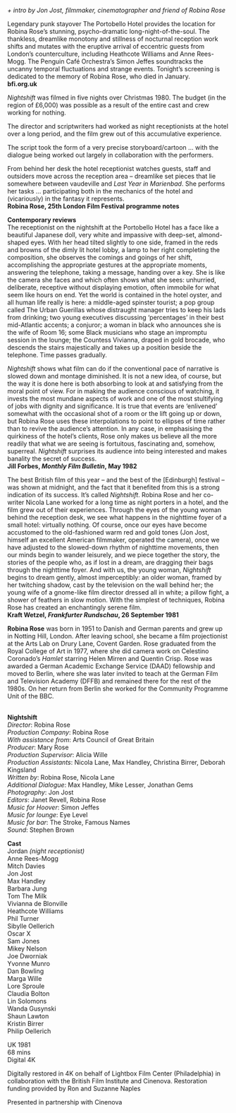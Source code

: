 
_+ intro by Jon Jost, filmmaker, cinematographer and friend of Robina Rose_

Legendary punk stayover The Portobello Hotel provides the location for  
Robina Rose’s stunning, psycho-dramatic long-night-of-the-soul. The thankless, dreamlike monotony and stillness of nocturnal reception work shifts and mutates with the eruptive arrival of eccentric guests from London’s counterculture, including Heathcote Williams and Anne Rees-Mogg. The Penguin Café Orchestra’s Simon Jeffes soundtracks the uncanny temporal fluctuations and strange events. Tonight’s screening is dedicated to the memory of Robina Rose, who died in January.  
**bfi.org.uk**

_Nightshift_ was filmed in five nights over Christmas 1980. The budget (in the region of £6,000) was possible as a result of the entire cast and crew working for nothing.

The director and scriptwriters had worked as night receptionists at the hotel over a long period, and the film grew out of this accumulative experience.

The script took the form of a very precise storyboard/cartoon … with the dialogue being worked out largely in collaboration with the performers.

From behind her desk the hotel receptionist watches guests, staff and outsiders move across the reception area – dreamlike set pieces that lie somewhere between vaudeville and _Last Year in Marienbad_. She performs her tasks … participating both in the mechanics of the hotel and (vicariously) in the fantasy it represents.  
**Robina Rose, 25th London Film Festival programme notes**

**Contemporary reviews**  
The receptionist on the nightshift at the Portobello Hotel has a face like a beautiful Japanese doll, very white and impassive with deep-set, almond-shaped eyes. With her head tilted slightly to one side, framed in the reds and browns of the dimly lit hotel lobby, a lamp to her right completing the composition, she observes the comings and goings of her shift, accomplishing the appropriate gestures at the appropriate moments, answering the telephone, taking a message, handing over a key. She is like the camera she faces and which often shows what she sees: unhurried, deliberate, receptive without displaying emotion, often immobile for what seem like hours on end. Yet the world is contained in the hotel oyster, and all human life really is here: a middle-aged spinster tourist; a pop group called The Urban Guerillas whose distraught manager tries to keep his lads from drinking; two young executives discussing ‘percentages’ in their best mid-Atlantic accents; a conjuror; a woman in black who announces she is the wife of Room 16; some Black musicians who stage an impromptu session in the lounge; the Countess Vivianna, draped in gold brocade, who descends the stairs majestically and takes up a position beside the telephone. Time passes gradually.

_Nightshift_ shows what film can do if the conventional pace of narrative is slowed down and montage diminished. It is not a new idea, of course, but the way it is done here is both absorbing to look at and satisfying from the moral point of view. For in making the audience conscious of watching, it invests the most mundane aspects of work and one of the most stultifying of jobs with dignity and significance. It is true that events are ‘enlivened’ somewhat with the occasional shot of a room or the lift going up or down, but Robina Rose uses these interpolations to point to ellipses of time rather than to revive the audience’s attention. In any case, in emphasising the quirkiness of the hotel’s clients, Rose only makes us believe all the more readily that what we are seeing is fortuitous, fascinating and, somehow, superreal. _Nightshift_ surprises its audience into being interested and makes banality the secret of success.  
**Jill Forbes, _Monthly Film Bulletin_, May 1982**

The best British film of this year – and the best of the [Edinburgh] festival – was shown at midnight, and the fact that it benefited from this is a strong indication of its success. It’s called _Nightshift_. Robina Rose and her co-writer Nicola Lane worked for a long time as night porters in a hotel, and the film grew out of their experiences. Through the eyes of the young woman behind the reception desk, we see what happens in the nighttime foyer of a small hotel: virtually nothing. Of course, once our eyes have become accustomed to the old-fashioned warm red and gold tones (Jon Jost, himself an excellent American filmmaker, operated the camera), once we have adjusted to the slowed-down rhythm of nighttime movements, then our minds begin to wander leisurely, and we piece together the story, the stories of the people who, as if lost in a dream, are dragging their bags through the nighttime foyer. And with us, the young woman, _Nightshift_ begins to dream gently, almost imperceptibly: an older woman, framed by her twitching shadow, cast by the television on the wall behind her; the young wife of a gnome-like film director dressed all in white; a pillow fight, a shower of feathers in slow motion. With the simplest of techniques, Robina Rose has created an enchantingly serene film.  
**Kraft Wetzel, _Frankfurter Rundschau_, 26 September 1981**
<br>

**Robina Rose** was born in 1951 to Danish and German parents and grew up in Notting Hill, London. After leaving school, she became a film projectionist at the Arts Lab on Drury Lane, Covent Garden. Rose graduated from the Royal College of Art in 1977, where she did camera work on Celestino Coronado’s _Hamlet_ starring Helen Mirren and Quentin Crisp. Rose was awarded a German Academic Exchange Service (DAAD) fellowship and moved to Berlin, where she was later invited to teach at the German Film and Television Academy (DFFB) and remained there for the rest of the 1980s. On her return from Berlin she worked for the Community Programme Unit of the BBC.
<br><br>

**Nightshift**  
_Director_: Robina Rose  
_Production Company_: Robina Rose  
_With assistance from_: Arts Council of Great Britain  
_Producer_: Mary Rose  
_Production Supervisor_: Alicia Wille  
_Production Assistants_: Nicola Lane, Max Handley, Christina Birrer, Deborah Kingsland  
_Written by_: Robina Rose, Nicola Lane  
_Additional Dialogue_: Max Handley, Mike Lesser, Jonathan Gems  
_Photography_: Jon Jost  
_Editors_: Janet Revell, Robina Rose  
_Music for Hoover_: Simon Jeffes  
_Music for lounge_: Eye Level  
_Music for bar_: The Stroke, Famous Names  
_Sound_: Stephen Brown

**Cast**  
Jordan _(night receptionist)_  
Anne Rees-Mogg  
Mitch Davies  
Jon Jost  
Max Handley  
Barbara Jung  
Tom The Milk  
Vivianna de Blonville  
Heathcote Williams  
Phil Turner  
Sibylle Oellerich  
Oscar X  
Sam Jones  
Mikey Nelson  
Joe Dworniak  
Yvonne Munro  
Dan Bowling  
Marga Wille  
Lore Sproule  
Claudia Bolton  
Lin Solomons  
Wanda Gusynski  
Shaun Lawton  
Kristin Birrer  
Philip Oellerich

UK 1981  
68 mins  
Digital 4K

Digitally restored in 4K on behalf of Lightbox Film Center (Philadelphia) in collaboration with the British Film Institute and Cinenova. Restoration funding provided by Ron and Suzanne Naples

Presented in partnership with Cinenova
<br><br>
<!--stackedit_data:
eyJoaXN0b3J5IjpbODg2MzE3NDQ5XX0=
-->